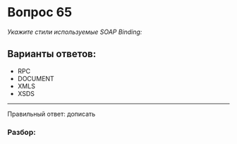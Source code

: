 # Вопрос 65
_Укажите стили используемые SOAP Binding:_

## Варианты ответов:

- RPC
- DOCUMENT
- XMLS
- XSDS

___

Правильный ответ: дописать

### Разбор: